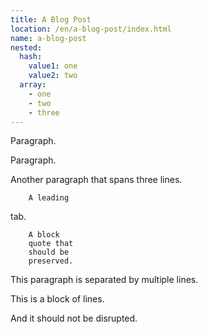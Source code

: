 ```yaml
---
title: A Blog Post
location: /en/a-blog-post/index.html
name: a-blog-post
nested:
  hash:
    value1: one
    value2: two
  array:
    - one
    - two
    - three
---
```

Paragraph.

Paragraph.

Another paragraph
that spans
three lines.

        A leading
tab.

        A block
        quote that
        should be
        preserved.


This paragraph is separated
by multiple lines.

<qgoda-xgettext-block>
This is a block of lines.

And it should not be disrupted.
</qgoda-xgettext-block>

